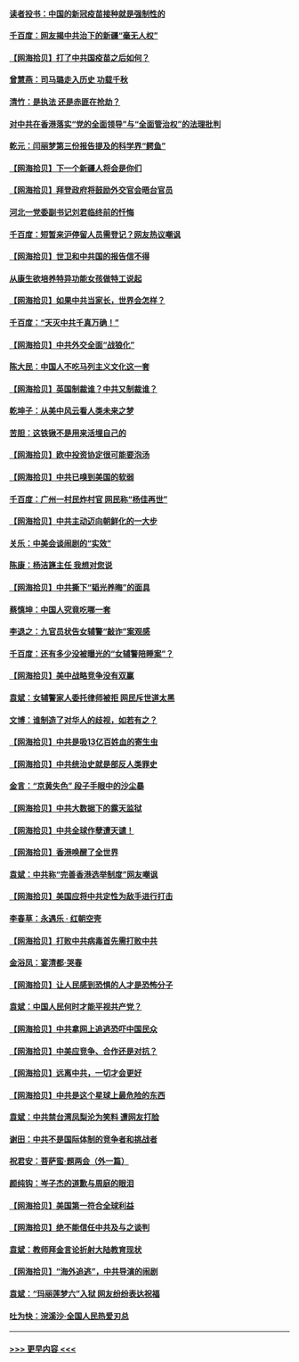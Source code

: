#### [读者投书：中国的新冠疫苗接种就是强制性的](../pages/nsc993/n12859932.md?t=04070851) 
#### [千百度：网友揭中共治下的新疆“毫无人权”](../pages/nsc993/n12858385.md?t=04070851) 
#### [【网海拾贝】打了中共国疫苗之后如何？](../pages/nsc993/n12857866.md?t=04070851) 
#### [曾慧燕：司马璐走入历史 功载千秋](../pages/nsc993/n12856996.md?t=04070851) 
#### [清竹：是执法 还是赤匪在抢劫？](../pages/nsc993/n12856952.md?t=04070851) 
#### [对中共在香港落实“党的全面领导”与“全面管治权”的法理批判](../pages/nsc993/n12856929.md?t=04070851) 
#### [乾元：闫丽梦第三份报告提及的科学界“鳄鱼”](../pages/nsc993/n12855985.md?t=04070851) 
#### [【网海拾贝】下一个新疆人将会是你们](../pages/nsc993/n12855864.md?t=04070851) 
#### [【网海拾贝】拜登政府将鼓励外交官会晤台官员](../pages/nsc993/n12853615.md?t=04070851) 
#### [河北一党委副书记刘君临终前的忏悔](../pages/nsc993/n12849420.md?t=04070851) 
#### [千百度：短暂来沪停留人员需登记？网友热议嘲讽](../pages/nsc993/n12853497.md?t=04070851) 
#### [【网海拾贝】世卫和中共国的报告信不得](../pages/nsc993/n12850902.md?t=04070851) 
#### [从康生欲培养特异功能女孩做特工说起](../pages/nsc993/n12849289.md?t=04070851) 
#### [【网海拾贝】如果中共当家长，世界会怎样？](../pages/nsc993/n12848436.md?t=04070851) 
#### [千百度：“天灭中共千真万确！”](../pages/nsc993/n12845659.md?t=04070851) 
#### [【网海拾贝】中共外交全面“战狼化”](../pages/nsc993/n12845607.md?t=04070851) 
#### [陈大民：中国人不吃马列主义文化这一套](../pages/nsc993/n12842496.md?t=04070851) 
#### [【网海拾贝】英国制裁谁？中共又制裁谁？](../pages/nsc993/n12840909.md?t=04070851) 
#### [乾坤子：从美中风云看人类未来之梦](../pages/nsc993/n12840590.md?t=04070851) 
#### [苦胆：这铁锹不是用来活埋自己的](../pages/nsc993/n12839512.md?t=04070851) 
#### [【网海拾贝】欧中投资协定很可能要泡汤](../pages/nsc993/n12835122.md?t=04070851) 
#### [【网海拾贝】中共已嗅到美国的软弱](../pages/nsc993/n12832411.md?t=04070851) 
#### [千百度：广州一村民炸村官 网民称“杨佳再世”](../pages/nsc993/n12832380.md?t=04070851) 
#### [【网海拾贝】中共主动迈向朝鲜化的一大步](../pages/nsc993/n12829887.md?t=04070851) 
#### [关乐：中美会谈闹剧的“实效”](../pages/nsc993/n12826698.md?t=04070851) 
#### [陈康：杨洁篪主任  我想对您说](../pages/nsc993/n12826609.md?t=04070851) 
#### [【网海拾贝】中共撕下“韬光养晦”的面具](../pages/nsc993/n12826459.md?t=04070851) 
#### [蔡慎坤：中国人究竟吃哪一套](../pages/nsc993/n12826010.md?t=04070851) 
#### [李退之：九官员状告女辅警“敲诈”案观感](../pages/nsc993/n12823984.md?t=04070851) 
#### [千百度：还有多少没被曝光的“女辅警陪睡案”？](../pages/nsc993/n12822136.md?t=04070851) 
#### [【网海拾贝】美中战略竞争没有双赢](../pages/nsc993/n12822105.md?t=04070851) 
#### [袁斌：女辅警家人委托律师被拒 网民斥世道太黑](../pages/nsc993/n12822004.md?t=04070851) 
#### [文博：谁制造了对华人的歧视，如若有之？](../pages/nsc993/n12821635.md?t=04070851) 
#### [【网海拾贝】中共是吸13亿百姓血的寄生虫](../pages/nsc993/n12819191.md?t=04070851) 
#### [【网海拾贝】中共统治史就是部反人类罪史](../pages/nsc993/n12816738.md?t=04070851) 
#### [金言：“京黄失色” 段子手眼中的沙尘暴](../pages/nsc993/n12815700.md?t=04070851) 
#### [【网海拾贝】中共大数据下的露天监狱](../pages/nsc993/n12811075.md?t=04070851) 
#### [【网海拾贝】中共全球作孽遭天谴！](../pages/nsc993/n12810258.md?t=04070851) 
#### [【网海拾贝】香港唤醒了全世界](../pages/nsc993/n12809100.md?t=04070851) 
#### [袁斌：中共称“完善香港选举制度”网友嘲讽](../pages/nsc993/n12808994.md?t=04070851) 
#### [【网海拾贝】美国应将中共定性为敌手进行打击](../pages/nsc993/n12806870.md?t=04070851) 
#### [李春草：永遇乐 · 红朝空壳](../pages/nsc993/n12805365.md?t=04070851) 
#### [【网海拾贝】打败中共病毒首先需打败中共](../pages/nsc993/n12803930.md?t=04070851) 
#### [金浴凤：宴清都‧哭春](../pages/nsc993/n12801601.md?t=04070851) 
#### [【网海拾贝】让人民感到恐惧的人才是恐怖分子](../pages/nsc993/n12799347.md?t=04070851) 
#### [袁斌：中国人民何时才能平视共产党？](../pages/nsc993/n12799306.md?t=04070851) 
#### [【网海拾贝】中共拿网上追逃恐吓中国民众](../pages/nsc993/n12796905.md?t=04070851) 
#### [【网海拾贝】中美应竞争、合作还是对抗？](../pages/nsc993/n12794675.md?t=04070851) 
#### [【网海拾贝】远离中共，一切才会更好](../pages/nsc993/n12793572.md?t=04070851) 
#### [【网海拾贝】中共是这个星球上最危险的东西](../pages/nsc993/n12791400.md?t=04070851) 
#### [袁斌：中共禁台湾凤梨沦为笑料 遭网友打脸](../pages/nsc993/n12791335.md?t=04070851) 
#### [谢田：中共不是国际体制的竞争者和挑战者](../pages/nsc993/n12791212.md?t=04070851) 
#### [祝君安：菩萨蛮·题两会（外一篇）](../pages/nsc993/n12786801.md?t=04070851) 
#### [颜纯钩：岑子杰的道歉与周庭的眼泪](../pages/nsc993/n12786775.md?t=04070851) 
#### [【网海拾贝】美国第一符合全球利益](../pages/nsc993/n12786666.md?t=04070851) 
#### [【网海拾贝】绝不能信任中共及与之谈判](../pages/nsc993/n12784266.md?t=04070851) 
#### [袁斌：教师拜金言论折射大陆教育现状](../pages/nsc993/n12783868.md?t=04070851) 
#### [【网海拾贝】“海外追逃”，中共导演的闹剧](../pages/nsc993/n12781638.md?t=04070851) 
#### [袁斌：“玛丽莲梦六”入狱 网友纷纷表达祝福](../pages/nsc993/n12781432.md?t=04070851) 
#### [吐为快：浣溪沙·全国人民热爱刃总](../pages/nsc993/n12781393.md?t=04070851) 

----
#### [ >>> 更早内容 <<< ](../indexes/nsc993-earlier.md)
